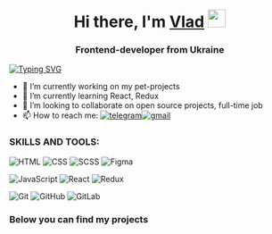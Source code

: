 <h1 align="center">Hi there, I'm <a href="https://github.com/VladyslavLiashko" target="_blank">Vlad</a> 
<img src="https://github.com/blackcater/blackcater/raw/main/images/Hi.gif" height="32"/></h1>
<h3 align="center">Frontend-developer from Ukraine</h3>

[![Typing SVG](https://readme-typing-svg.herokuapp.com?color=%2336BCF7&width=1000&pause=1000&lines="Code+is+like+humor.+When+you+have+to+explain+it,+it's+bad"+–+Cory+House)](https://git.io/typing-svg)

- 🔭 I’m currently working on my pet-projects
- 🌱 I’m currently learning React, Redux
- 👯 I’m looking to collaborate on open source projects, full-time job
- 📫 How to reach me:  [![telegram](https://img.shields.io/badge/telegram-blue?style=flat&logo=telegram)](https://t.me/mnogoznall)[![gmail](https://img.shields.io/badge/gmail-white?style=flat&logo=gmail)](https://vladliashko@gmail.com)

 ### SKILLS AND TOOLS:
![HTML](https://img.shields.io/badge/HTML-black?style=flat&logo=html5)
![CSS](https://img.shields.io/badge/CSS-black?style=flat&logo=CSS3)
![SCSS](https://img.shields.io/badge/SCSS-black?style=flat&logo=SCSS)
![Figma](https://img.shields.io/badge/Figma-black?style=flat&logo=figma)

![JavaScript](https://img.shields.io/badge/JavaScript-black?style=flat&logo=javascript)
![React](https://img.shields.io/badge/React-black?style=flat&logo=react)
![Redux](https://img.shields.io/badge/Redux-black?style=flat&logo=redux)

![Git](https://img.shields.io/badge/Git-black?style=flat&logo=Git)
![GitHub](https://img.shields.io/badge/GitHub-black?style=flat&logo=GitHub)
![GitLab](https://img.shields.io/badge/GitLab-black?style=flat&logo=GitLab)

### Below you can find my projects
<!-- [![Typing SVG](https://readme-typing-svg.herokuapp.com?font=Fira+Code&weight=600&pause=1000&color=15972D&width=435&lines=Get+try+and+you+will+have+success!)](https://git.io/typing-svg) -->
<!-- “ Code is like humor. When you have to explain it, it’s bad.” – Cory House -->

<!--
**VladyslavLiashko/VladyslavLiashko** is a ✨ _special_ ✨ repository because its `README.md` (this file) appears on your GitHub profile.

Here are some ideas to get you started:

- 🔭 I’m currently working on ...
- 🌱 I’m currently learning ...
- 👯 I’m looking to collaborate on ...
- 🤔 I’m looking for help with ...
- 💬 Ask me about ...
- 📫 How to reach me: ...
- 😄 Pronouns: ...
- ⚡ Fun fact: ...
-->
